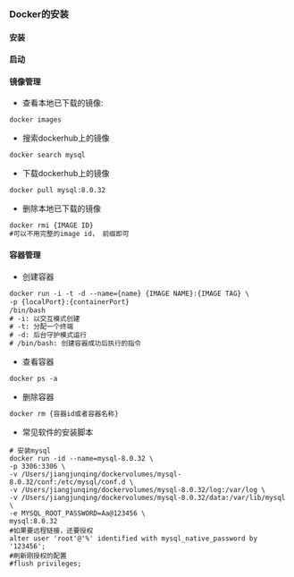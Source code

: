 ### Docker的安装
#### 安装
#### 启动
#### 镜像管理
- 查看本地已下载的镜像:
``` txt
docker images
```
- 搜索dockerhub上的镜像
``` txt
docker search mysql
```
- 下载dockerhub上的镜像
``` txt
docker pull mysql:8.0.32
```
- 删除本地已下载的镜像
``` txt
docker rmi {IMAGE ID}
#可以不用完整的image id， 前缀即可
```
#### 容器管理
- 创建容器
``` txt
docker run -i -t -d --name={name} {IMAGE NAME}:{IMAGE TAG} \
-p {localPort}:{containerPort}
/bin/bash
# -i: 以交互模式创建
# -t: 分配一个终端
# -d: 后台守护模式运行
# /bin/bash: 创建容器成功后执行的指令
```
- 查看容器
``` txt
docker ps -a
```
- 删除容器
``` txt
docker rm {容器id或者容器名称}
```

- 常见软件的安装脚本
``` 
# 安装mysql
docker run -id --name=mysql-8.0.32 \
-p 3306:3306 \
-v /Users/jiangjunqing/dockervolumes/mysql-8.0.32/conf:/etc/mysql/conf.d \
-v /Users/jiangjunqing/dockervolumes/mysql-8.0.32/log:/var/log \
-v /Users/jiangjunqing/dockervolumes/mysql-8.0.32/data:/var/lib/mysql \
-e MYSQL_ROOT_PASSWORD=Aa@123456 \
mysql:8.0.32 
#如果要远程链接，还要授权
alter user 'root'@'%' identified with mysql_native_password by '123456';
#刷新刚授权的配置
#flush privileges;
```

 